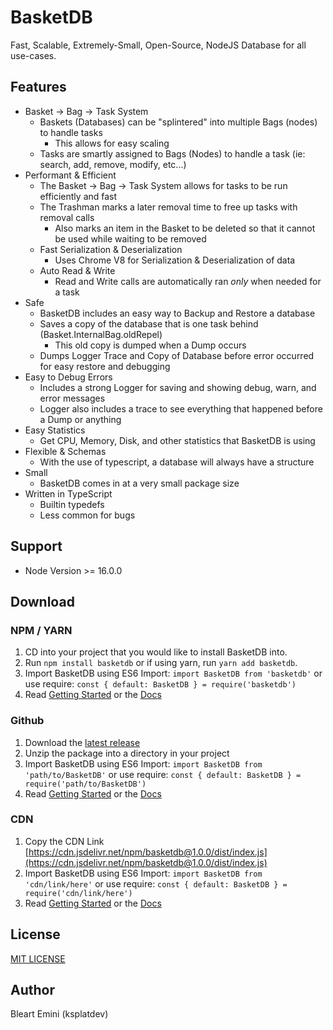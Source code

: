# BasketDB

Fast, Scalable, Extremely-Small, Open-Source, NodeJS Database for all use-cases.

## Features

- Basket -> Bag -> Task System
  - Baskets (Databases) can be "splintered" into multiple Bags (nodes) to handle tasks
    - This allows for easy scaling
  - Tasks are smartly assigned to Bags (Nodes) to handle a task (ie: search, add, remove, modify, etc...)
- Performant & Efficient
  - The Basket -> Bag -> Task System allows for tasks to be run efficiently and fast
  - The Trashman marks a later removal time to free up tasks with removal calls
    - Also marks an item in the Basket to be deleted so that it cannot be used while waiting to be removed
  - Fast Serialization & Deserialization
    - Uses Chrome V8 for Serialization & Deserialization of data
  - Auto Read & Write
    - Read and Write calls are automatically ran *only* when needed for a task
- Safe
  - BasketDB includes an easy way to Backup and Restore a database
  - Saves a copy of the database that is one task behind (Basket.InternalBag.oldRepel)
    - This old copy is dumped when a Dump occurs
  - Dumps Logger Trace and Copy of Database before error occurred for easy restore and debugging
- Easy to Debug Errors
  - Includes a strong Logger for saving and showing debug, warn, and error messages
  - Logger also includes a trace to see everything that happened before a Dump or anything
- Easy Statistics
  - Get CPU, Memory, Disk, and other statistics that BasketDB is using
- Flexible & Schemas
  - With the use of typescript, a database will always have a structure
- Small
  - BasketDB comes in at a very small package size
- Written in TypeScript
  - Builtin typedefs
  - Less common for bugs

## Support

- Node Version >= 16.0.0

## Download

### NPM / YARN

1. CD into your project that you would like to install BasketDB into.
2. Run `npm install basketdb` or if using yarn, run `yarn add basketdb`.
3. Import BasketDB using ES6 Import: `import BasketDB from 'basketdb'` or use require: `const { default: BasketDB } = require('basketdb')`
4. Read [Getting Started](./pages/wiki/getting-started.md) or the [Docs](./pages/docs/home.md)

### Github

1. Download the [latest release](https://github.com/ksplatdev/BasketDB/releases/latest)
2. Unzip the package into a directory in your project
3. Import BasketDB using ES6 Import: `import BasketDB from 'path/to/BasketDB'` or use require: `const { default: BasketDB } = require('path/to/BasketDB')`
4. Read [Getting Started](./pages/wiki/getting-started.md) or the [Docs](./pages/docs/home.md)

### CDN

1. Copy the CDN Link [https://cdn.jsdelivr.net/npm/basketdb@1.0.0/dist/index.js](https://cdn.jsdelivr.net/npm/basketdb@1.0.0/dist/index.js)
2. Import BasketDB using ES6 Import: `import BasketDB from 'cdn/link/here'` or use require: `const { default: BasketDB } = require('cdn/link/here')`
3. Read [Getting Started](./pages/wiki/getting-started.md) or the [Docs](./pages/docs/home.md)

## License

[MIT LICENSE](LICENSE)

## Author

Bleart Emini (ksplatdev)
